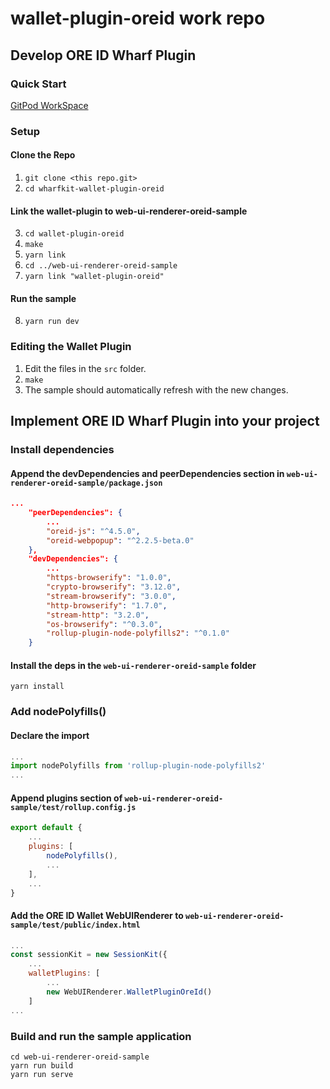 # wallet-plugin-oreid work repo

## Develop ORE ID Wharf Plugin

### Quick Start
[GitPod WorkSpace](https://gitpod.io/#https://github.com/boyroywax/wharfkit-wallet-plugin-oreid)

### Setup

#### Clone the Repo
1. ```git clone <this repo.git>```
2. ```cd wharfkit-wallet-plugin-oreid```

#### Link the wallet-plugin to web-ui-renderer-oreid-sample
3. ```cd wallet-plugin-oreid```
4. ```make```
5. ```yarn link```
6. ```cd ../web-ui-renderer-oreid-sample```
7. ```yarn link "wallet-plugin-oreid"```

#### Run the sample
8. ```yarn run dev```

### Editing the Wallet Plugin
1. Edit the files in the ```src``` folder.
2. ```make```
3. The sample should automatically refresh with the new changes.

## Implement ORE ID Wharf Plugin into your project

### Install dependencies
#### Append the devDependencies and peerDependencies section in ```web-ui-renderer-oreid-sample/package.json```
```json
...
    "peerDependencies": {
        ...
        "oreid-js": "^4.5.0",
        "oreid-webpopup": "^2.2.5-beta.0"
    },
    "devDependencies": {
        ...
        "https-browserify": "1.0.0",
        "crypto-browserify": "3.12.0",
        "stream-browserify": "3.0.0",
        "http-browserify": "1.7.0",
        "stream-http": "3.2.0",
        "os-browserify": "^0.3.0",
        "rollup-plugin-node-polyfills2": "^0.1.0"
    }
```
#### Install the deps in the ```web-ui-renderer-oreid-sample``` folder
```shell
yarn install
```

### Add nodePolyfills()
#### Declare the import
```javascript
...
import nodePolyfills from 'rollup-plugin-node-polyfills2'
...
```

#### Append plugins section of ```web-ui-renderer-oreid-sample/test/rollup.config.js```
```javascript
export default {
    ...
    plugins: [
        nodePolyfills(),
        ...
    ],
    ...
}
```

#### Add the ORE ID Wallet WebUIRenderer to ```web-ui-renderer-oreid-sample/test/public/index.html```
```javascript
...
const sessionKit = new SessionKit({
    ...
    walletPlugins: [
        ...
        new WebUIRenderer.WalletPluginOreId()
    ]
...
```

### Build and run the sample application
```shell
cd web-ui-renderer-oreid-sample
yarn run build
yarn run serve
```
